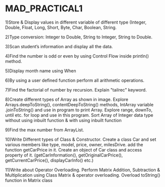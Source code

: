# MAD_PRACTICAL1
1)Store & Display values in different variable of different type (Integer, Double, Float, Long, Short, Byte, Char, Boolean, String.

2)Type conversion: Integer to Double, String to Integer, String to Double.

3)Scan student’s information and display all the data.

4)Find the number is odd or even by using Control Flow inside println() method.

5)Display month name using When

6)By using a user defined function perform all arithmetic operations.

7)Find the factorial of number by recursion. Explain "tailrec" keyword.

8)Create different types of Array as shown in image. Explore Arrays.deepToString(), contentDeepToString() methods, IntArray variable
.joinToString()  and use in program to print Array. Explore range, downTo, until etc. for loop and use in this program.
Sort Array of Integer data type without using inbuilt function & with using inbuilt function

9)Find the max number from ArrayList.

10)Write Different types of Class & Constructor. Create a class Car and set various members like type, model, price, owner,
milesDrive. add the function getCarPrice in it. Create an object of Car class and access property of it. (getCarInformation(),
getOriginalCarPrice(), getCurrentCarPrice(), displayCarInfo() etc.)

11)Write about Operator Overloading. Perform Matrix Addition, Subtraction & Multiplication using Class Matrix & operator overloading.
Overload toString() function in Matrix class



 

 
